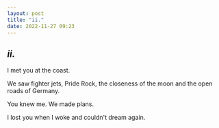 ```yaml
---
layout: post
title: "ii."
date: 2022-11-27 09:23
---
```

_ii._
-

I met you at the coast.

We saw fighter jets, Pride Rock, the closeness of the moon and the open roads of Germany.

You knew me. We made plans.

I lost you when I woke and couldn't dream again.
